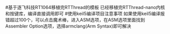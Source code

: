 #基于逐飞科技RT1064移植完RTThread的模板
已经移植完RTThread-nano内核和按键库，编译直接调用即可
#使用keil5编译项目注意事项
如果使用keil5编译报错超过100个，可以点击魔术棒，进入ASM选项，在ASM选项里面找到Assembler Option选项，选择armclang(Arm Syntax)即可解决
